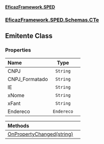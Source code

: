 #### [EficazFramework.SPED](EficazFrameworkSPED.md 'EficazFramework SPED')
### [EficazFramework.SPED.Schemas.CTe](EficazFramework.SPED.Schemas.CTe.md 'EficazFramework.SPED.Schemas.CTe')

## Emitente Class
### Properties

| Name | Type | |
| :--- | :---: | :--- |
| CNPJ | `String` |  |
| CNPJ_Formatado | `String` |  |
| IE | `String` |  |
| xNome | `String` |  |
| xFant | `String` |  |
| Endereco | `Endereco` |  |

| Methods | |
| :--- | :--- |
| [OnPropertyChanged(string)](EficazFramework.SPED.Schemas.CTe/Emitente/OnPropertyChanged(string).md 'EficazFramework.SPED.Schemas.CTe.Emitente.OnPropertyChanged(string)') | |

